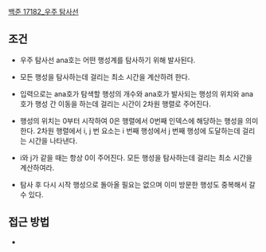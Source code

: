 
[백준 17182_우주 탐사선](https://www.acmicpc.net/problem/17182)


## 조건

- 우주 탐사선 ana호는 어떤 행성계를 탐사하기 위해 발사된다. 
- 모든 행성을 탐사하는데 걸리는 최소 시간을 계산하려 한다. 
- 입력으로는 ana호가 탐색할 행성의 개수와 ana호가 발사되는 행성의 위치와 ana호가 행성 간 이동을 하는데 걸리는 시간이 2차원 행렬로 주어진다. 
- 행성의 위치는 0부터 시작하여 0은 행렬에서 0번째 인덱스에 해당하는 행성을 의미한다. 2차원 행렬에서 i, j 번 요소는 i 번째 행성에서 j 번째 행성에 도달하는데 걸리는 시간을 나타낸다. 
- i와 j가 같을 때는 항상 0이 주어진다. 모든 행성을 탐사하는데 걸리는 최소 시간을 계산하여라.

- 탐사 후 다시 시작 행성으로 돌아올 필요는 없으며 이미 방문한 행성도 중복해서 갈 수 있다.




## 접근 방법

- 
